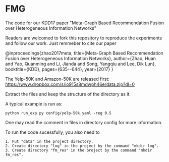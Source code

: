 # FMG
The code for our KDD17 paper "Meta-Graph Based Recommendation Fusion over Heterogeneous Information Networks"

Readers are welcomed to fork this repository to reproduce the experiments and follow our work. Just remmeber to cite our paper

@inproceedings{zhao2017meta,
  title={Meta-Graph Based Recommendation Fusion over Heterogeneous Information Networks},
  author={Zhao, Huan and Yao, Quanming and Li, Jianda and Song, Yangqiu and Lee, Dik Lun},
  booktitle={KDD},
  pages={635--644},
  year={2017}
}

The Yelp-50K and Amazon-50K are released first: https://www.dropbox.com/s/io915s8mdwph46e/data.zip?dl=0

Extract the files and keep the structure of the directory as it. 

A typical example is run as: 
    
    python run_exp.py config/yelp-50k.yaml -reg 0.5

One may read the comment in files in directory config for more information.

To run the code sucessfully, you also need to 
  
    1. Put "data" in the project directory.
    2. Create directory "log" in the project by the command "mkdir log".
    3. Create directory "fm_res" in the project by the command "mkdir fm_res".
